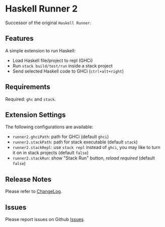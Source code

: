 # Haskell Runner 2

Successor of the original `Haskell Runner`.

## Features

A simple extension to run Haskell:

- Load Haskell file/project to repl (GHCi)
- Run `stack build/test/run` inside a stack project
- Send selected Haskell code to GHCi (`ctrl+alt+right`)

## Requirements

Required: `ghc` and `stack`.

## Extension Settings

The following configurations are available:

- `runner2.ghciPath`: path for GHCi (default `ghci`)
- `runner2.stackPath`: path for stack executable (default `stack`)
- `runner2.stackRepl`: use `stack repl` instead of `ghci`, you may like to turn it on in stack projects (default `false`)
- `runner2.stackRun`: show "Stack Run" button, *reload required* (default `false`)

## Release Notes

Please refer to [ChangeLog](CHANGELOG.md).

## Issues

Please report issues on Github [Issues](https://github.com/Meowcolm024/haskell-runner-2/issues).
